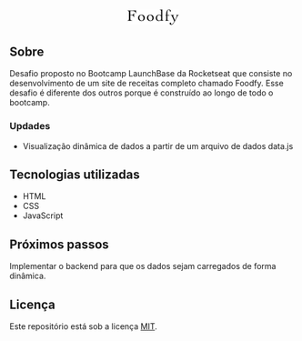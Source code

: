 <h2 align="center">
    <img src="public/assets/logo.png" alt="Logo do sistema Foodfy">
</h2>

## Sobre
Desafio proposto no Bootcamp LaunchBase da Rocketseat que consiste no desenvolvimento de um site de receitas completo chamado Foodfy. Esse desafio é diferente dos outros porque é construído ao longo de todo o bootcamp.

### Updades
- Visualização dinâmica de dados a partir de um arquivo de dados data.js

## Tecnologias utilizadas
- HTML
- CSS
- JavaScript
## Próximos passos
Implementar o backend para que os dados sejam carregados de forma dinâmica.

## Licença
Este repositório está sob a licença [MIT](LICENSE).
